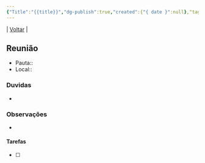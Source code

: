 ```yaml
---
{"Title":"{{title}}","dg-publish":true,"created":{"{ date }":null},"tags":["trabalho/reuniao"],"permalink":"/0.Settings/template/6_reuniao/","dgPassFrontmatter":true}
---
```


| [Voltar](index) |
## Reunião
- Pauta:: 
- Local:: 
### Duvidas
- 
### Observações
- 
#### Tarefas
- [ ]       


